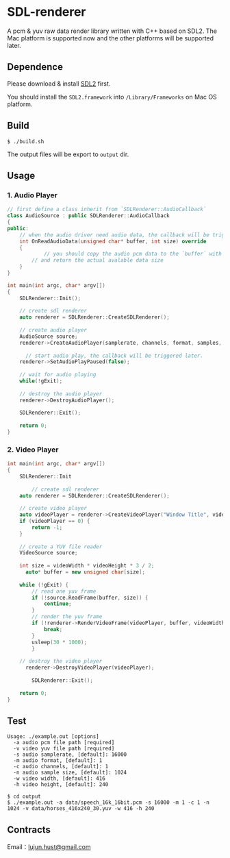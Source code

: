 # SDL-renderer

A pcm & yuv raw data render library written with C++ based on SDL2.  The Mac platform is supported now and the other platforms will be supported later.

## Dependence

Please download & install [SDL2](http://www.libsdl.org/) first. 

You should install the `SDL2.framework` into `/Library/Frameworks` on Mac OS platform. 

## Build 

```shell
$ ./build.sh
```
The output files will be export to `output` dir.

## Usage

### 1. Audio Player

```c++
// first define a class inherit from `SDLRenderer::AudioCallback`
class AudioSource : public SDLRenderer::AudioCallback
{
public:
  	// when the audio driver need audio data, the callback will be triggered
    int OnReadAudioData(unsigned char* buffer, int size) override
    {
		    // you should copy the audio pcm data to the `buffer` with `size` avalable space
        // and return the actual avalable data size
    }
}

int main(int argc, char* argv[])
{
    SDLRenderer::Init();
  
  	// create sdl renderer
  	auto renderer = SDLRenderer::CreateSDLRenderer();
  
  	// create audio player
    AudioSource source;
  	renderer->CreateAudioPlayer(samplerate, channels, format, samples, &source)
  
 	  // start audio play, the callback will be triggered later.
    renderer->SetAudioPlayPaused(false);
  
    // wait for audio playing
  	while(!gExit);
  
    // destroy the audio player
    renderer->DestroyAudioPlayer();
      
    SDLRenderer::Exit();
  
    return 0;
}
```

### 2. Video Player

```c++
int main(int argc, char* argv[])
{
    SDLRenderer::Init
      
		// create sdl renderer
  	auto renderer = SDLRenderer::CreateSDLRenderer();
  
    // create video player
  	auto videoPlayer = renderer->CreateVideoPlayer("Window Title", videoWidth, videoHeight, SDLRenderer::VIDEO_FORMAT_IYUV);
    if (videoPlayer == 0) {
        return -1;
    }
  
    // create a YUV file reader
    VideoSource source;
  
    int size = videoWidth * videoHeight * 3 / 2;
	  auto* buffer = new unsigned char[size];
  
    while (!gExit) {
        // read one yuv frame
        if (!source.ReadFrame(buffer, size)) {
            continue;
        }
        // render the yuv frame
        if (!renderer->RenderVideoFrame(videoPlayer, buffer, videoWidth, videoHeight)) {
            break;
        }
        usleep(30 * 1000);
		}
  
    // destroy the video player
	  renderer->DestroyVideoPlayer(videoPlayer);
  
		SDLRenderer::Exit();
  
    return 0;
}
```

## Test

```shell
Usage: ./example.out [options]
  -a audio pcm file path [required]
  -v video yuv file path [required]
  -s audio samplerate, [default]: 16000
  -m audio format, [default]: 1
  -c audio channels, [default]: 1
  -n audio sample size, [default]: 1024
  -w video width, [default]: 416
  -h video height, [default]: 240
```

```shell
$ cd output
$ ./example.out -a data/speech_16k_16bit.pcm -s 16000 -m 1 -c 1 -n 1024 -v data/horses_416x240_30.yuv -w 416 -h 240
```


## Contracts

Email：[lujun.hust@gmail.com](mailto:lujun.hust@gmail.com)